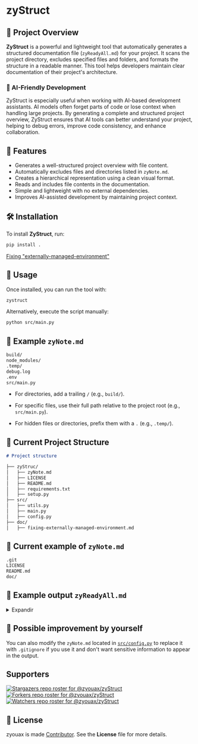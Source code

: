 # zyStruct

## 📌 Project Overview
**ZyStruct** is a powerful and lightweight tool that automatically generates a structured documentation file (`zyReadyAll.md`) for your project. It scans the project directory, excludes specified files and folders, and formats the structure in a readable manner. This tool helps developers maintain clear documentation of their project's architecture.

### 🤖 AI-Friendly Development
ZyStruct is especially useful when working with AI-based development assistants. AI models often forget parts of code or lose context when handling large projects. By generating a complete and structured project overview, ZyStruct ensures that AI tools can better understand your project, helping to debug errors, improve code consistency, and enhance collaboration.

## 🚀 Features
- Generates a well-structured project overview with file content.
- Automatically excludes files and directories listed in `zyNote.md`.
- Creates a hierarchical representation using a clean visual format.
- Reads and includes file contents in the documentation.
- Simple and lightweight with no external dependencies.
- Improves AI-assisted development by maintaining project context.

## 🛠 Installation
To install **ZyStruct**, run:

```bash
pip install .
```
[Fixing "externally-managed-environment"](/doc/fixing-externally-managed-environment.md)

## 📌 Usage
Once installed, you can run the tool with:

```bash
zystruct
```
Alternatively, execute the script manually:

```bash
python src/main.py
```

## 📝 Example `zyNote.md`

```zyNote.md
build/
node_modules/
.temp/
debug.log
.env
src/main.py
```

- For directories, add a trailing `/` (e.g., `build/`).

- For specific files, use their full path relative to the project root (e.g., `src/main.py`).

- For hidden files or directories, prefix them with a `.` (e.g., `.temp/`).

## 📝 Current Project Structure 

```structure.md
# Project structure

├── zyStruc/
│   ├── zyNote.md
│   ├── LICENSE
│   ├── README.md
│   ├── requirements.txt
│   ├── setup.py
├── src/
│   ├── utils.py
│   ├── main.py
│   ├── config.py
├── doc/
│   ├── fixing-externally-managed-environment.md
```

## 📝 Current example of `zyNote.md`

```zyNote.md
.git
LICENSE
README.md
doc/
```

## 📝 Example output `zyReadyAll.md`

<details>
  <summary>Expandir</summary>
 <tbody>

```zyReadyAll.md
# Project architecture

├── zyStruc/
│   ├── zyNote.md
│   ├── requirements.txt
│   ├── setup.py
├── src/
│   ├── utils.py
│   ├── main.py
│   ├── config.py
├── doc/

```

`zyNote.md` :

```
.git
zyReadyAll.md
main.py
```

`requirements.txt` :

```

```

`setup.py` :

```
from setuptools import setup, find_packages

setup(
    name="zystruct",
    version="1.0.0",
    packages=find_packages(where="src"),
    package_dir={"": "src"},
    install_requires=[],
    entry_points={
        "console_scripts": [
            "zystruct=main:main"
        ],
    },
)

```

`src/utils.py` :

```
import os

def load_exclusions(file):
    exclusions = set()
    if os.path.exists(file):
        with open(file, "r", encoding="utf-8") as f:
            exclusions = {line.strip() for line in f if line.strip()}
    return exclusions

def list_files(directory, excluded_paths):
    files = []
    structure = []
    for root, dirs, filenames in os.walk(directory, topdown=True):
        rel_root = os.path.relpath(root, directory)
        if any(rel_root == excl or rel_root.startswith(excl + os.sep) for excl in excluded_paths):
            dirs.clear()
            continue

        indent_level = rel_root.count(os.sep)
        indent = "│   " * indent_level + "├── "
        structure.append(f"{indent}{os.path.basename(root)}/")

        for filename in filenames:
            relpath = os.path.relpath(os.path.join(root, filename), directory)
            if any(relpath == excl or relpath.startswith(excl + os.sep) for excl in excluded_paths):
                continue
            files.append(relpath)
            file_indent = "│   " * (indent_level + 1) + "├── "
            structure.append(f"{file_indent}{filename}")

    return files, structure

def write_structure_to_file(files, structure, output_file):
    with open(output_file, "w", encoding="utf-8") as out:
        out.write("# Project architecture\n\n")
        out.write("\n".join(structure) + "\n\n")
        for file in files:
            out.write(f"`{file}` :\n\n")
            try:
                with open(file, "r", encoding="utf-8") as f:
                    content = f.read()
                    out.write("```\n" + content + "\n```\n\n")
            except Exception as e:
                out.write(f"Reading error : {e}\n\n")

```

`src/main.py` :

```
import os
from src.utils import load_exclusions, list_files, write_structure_to_file
from src.config import OUTPUT_FILE, EXCLUDE_FILE

def main():
    project_root = os.getcwd()  # Utilise le dossier courant comme racine
    excluded_paths = load_exclusions(EXCLUDE_FILE)
    files, structure = list_files(project_root, excluded_paths)
    write_structure_to_file(files, structure, OUTPUT_FILE)
    print(f"File {OUTPUT_FILE} generated successfully.")

if __name__ == "__main__":
    main()

```

`src/config.py` :

```
OUTPUT_FILE = "zyReadyAll.md"
EXCLUDE_FILE = "zyNote.md"
```

</tbody>
</details>

## 🚀 Possible improvement by yourself

You can also modify the `zyNote.md` located in [`src/config.py`](/src/config.py) to replace it with `.gitignore` if you use it and don't want sensitive information to appear in the output.

## Supporters

[![Stargazers repo roster for @zyouax/zyStruct](https://reporoster.com/stars/dark/zyouax/zyStruct)](https://github.com/zyouax/zyStruct/stargazers)
[![Forkers repo roster for @zyouax/zyStruct](https://reporoster.com/forks/dark/zyouax/zyStruct)](https://github.com/zyouax/zyStruct/network/members)
[![Watchers repo roster for @zyouax/zyStruct](https://reporoster.com/forks/dark/zyouax/zyStruct)](https://github.com/zyouax/zyStruct/watchers)

## 📜 License

zyouax is made [Contributor](https://github.com/zyouax/zyStruct/graphs/contributors). See the **License** file for more details.
